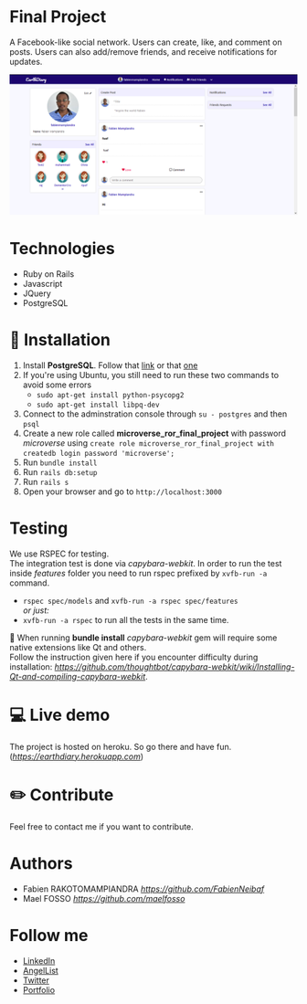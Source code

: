 # Final Project

A Facebook-like social network. Users can create, like, and comment on posts. Users can also add/remove friends, and receive notifications for updates.

![Earthdiary](https://github.com/FabienNeibaf/Portfolio/blob/master/src/images/Earthdiary.png)

# Technologies
- Ruby on Rails
- Javascript
- JQuery
- PostgreSQL

# :electric_plug: Installation

1. Install **PostgreSQL**. Follow that [link](https://www.2ndquadrant.com/en/blog/pginstaller-install-postgresql/) or that [one](https://hostadvice.com/how-to/how-to-install-postgresql-database-server-on-ubuntu-18-04/)
2. If you're using Ubuntu, you still need to run these two commands to avoid some errors
   - `sudo apt-get install python-psycopg2`
   - `sudo apt-get install libpq-dev`
3. Connect to the adminstration console through `su - postgres` and then `psql`
4. Create a new role called **microverse_ror_final_project** with password _microverse_ using `create role microverse_ror_final_project with createdb login password 'microverse';`
5. Run `bundle install`
6. Run `rails db:setup`
7. Run `rails s`
8. Open your browser and go to `http://localhost:3000`

# Testing

We use RSPEC for testing.  
The integration test is done via _capybara-webkit_. In order to run the test inside _features_ folder you need to run rspec prefixed by `xvfb-run -a` command.

- `rspec spec/models` and `xvfb-run -a rspec spec/features`  
   _or just:_
- `xvfb-run -a rspec` to run all the tests in the same time.

:gem: When running **bundle install** _capybara-webkit_ gem will require some native extensions like Qt and others.  
Follow the instruction given here if you encounter difficulty during installation: _https://github.com/thoughtbot/capybara-webkit/wiki/Installing-Qt-and-compiling-capybara-webkit_.

# :computer: Live demo

The project is hosted on heroku. So go there and have fun. (_https://earthdiary.herokuapp.com_)

# :pencil2: Contribute
Feel free to contact me if you want to contribute.

# Authors

- Fabien RAKOTOMAMPIANDRA _https://github.com/FabienNeibaf_
- Mael FOSSO _https://github.com/maelfosso_

# Follow me
- [LinkedIn](https://www.linkedin.com/in/fabien-rakotomampiandra-96567b17b/)
- [AngelList](https://angel.co/fabien-rakotomampiandra)
- [Twitter](https://twitter.com/Neibaflintone)
- [Portfolio](https://fabienneibaf.github.io/Portfolio/)
